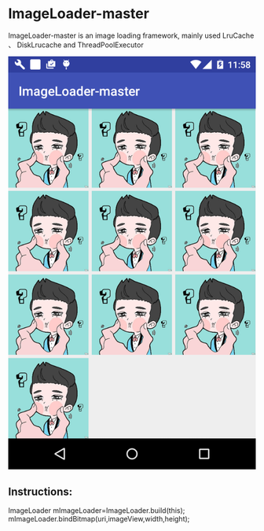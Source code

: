 # ImageLoader-master
ImageLoader-master is an image loading framework, mainly used LruCache 、 DiskLrucache and ThreadPoolExecutor



![image](https://github.com/FreetoflyBai/ImageLoader-master/blob/master/screenshots/1.png)


## Instructions:

ImageLoader mImageLoader=ImageLoader.build(this);<br>
mImageLoader.bindBitmap(uri,imageView,width,height);
